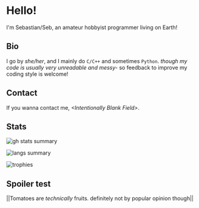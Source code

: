 # Hello!

I'm Sebastian/Seb, an amateur hobbyist programmer living on Earth!

## Bio

I go by *she/her*, and I mainly do `C/C++` and sometimes `Python`.
 *though my code is usually very unreadable and messy-* so feedback
 to improve my coding style is welcome!

## Contact

If you wanna contact me, *\<Intentionally Blank Field\>*.

## Stats

![gh stats summary](https://github-readme-stats.vercel.app/api?username=ProtoSebastian&theme=dracula&show_icons=true)

![langs summary](https://github-readme-stats.vercel.app/api/top-langs/?username=ProtoSebastian&layout=compact&langs_count=5&theme=dracula)

![trophies](https://github-profile-trophy.vercel.app/?username=ProtoSebastian&theme=dracula)

## Spoiler test

||Tomatoes are *technically* fruits. definitely not by popular opinion though||
